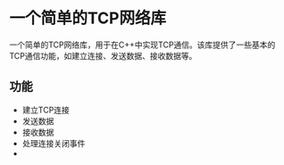 # 一个简单的TCP网络库

一个简单的TCP网络库，用于在C++中实现TCP通信。该库提供了一些基本的TCP通信功能，如建立连接、发送数据、接收数据等。

## 功能

- 建立TCP连接
- 发送数据
- 接收数据
- 处理连接关闭事件
-